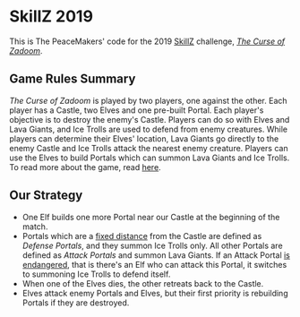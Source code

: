 # SkillZ 2019
This is The PeaceMakers' code for the 2019 [SkillZ](https://pub.skillz-edu.org/portal/playground/) challenge, [_The Curse of Zadoom_](https://pub.skillz-edu.org/portal/games/6).

## Game Rules Summary
_The Curse of Zadoom_ is played by two players, one against the other. Each player has a Castle, two Elves and one pre-built Portal. Each player's objective is to destroy the enemy's Castle. Players can do so with Elves and Lava Giants, and Ice Trolls are used to defend from enemy creatures. While players can determine their Elves' location, Lava Giants go directly to the enemy Castle and Ice Trolls attack the nearest enemy creature. Players can use the Elves to build Portals which can summon Lava Giants and Ice Trolls. To read more about the game, read [here](https://docs.google.com/presentation/d/1TE4X3sAsLtyexmazQLNSUCtX5StqMEKLaj0NNTgsGvc/edit#slide=id.g26a36cee9d_0_73).

## Our Strategy
- One Elf builds one more Portal near our Castle at the beginning of the match.
- Portals which are a [fixed distance](https://github.com/katzuv/skillz2019/blob/master/mainbot.py#L9) from the Castle are defined as _Defense Portals_, and they summon Ice Trolls only. All other Portals are defined as _Attack Portals_ and summon Lava Giants. If an Attack Portal [is endangered](https://github.com/katzuv/skillz2019/blob/master/mainbot.py#L129-L132), that is there's an Elf who can attack this Portal, it switches to summoning Ice Trolls to defend itself.
- When one of the Elves dies, the other retreats back to the Castle.
- Elves attack enemy Portals and Elves, but their first priority is rebuilding  Portals if they are destroyed.
